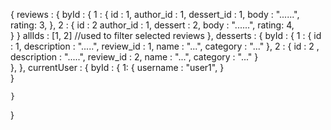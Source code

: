 {
    reviews : {
        byId : {
            1 : {
                id : 1,
                author_id : 1,
                dessert_id : 1,
                body : "......",
                rating: 3,
            },
            2 : {
                id : 2
                author_id : 1,
                dessert : 2,
                body : "......",
                rating: 4,    
            }
        }
        allIds : [1, 2] //used to filter selected reviews
    },
    desserts : {
        byId : {
            1 : {
                id : 1,
                description : ".....",
                review_id : 1,
                name : "...",
                category : "..."
            },
            2 : {
                id : 2  ,
                description : ".....",
                review_id : 2,
                name : "...",
                category : "..."
            }            
        },
    },
    currentUser : {
        byId : {
            1: {
                username : "user1",
            }  
        }

    }
}
